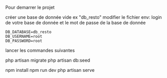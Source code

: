 Pour demarrer le projet

créer une base de donnée vide ex "db_resto"
modifier le fichier env: login de votre base de donnée et le mot de passe de la base de donnée

    DB_DATABASE=db_resto
    DB_USERNAME=root
    DB_PASSWORD=root

lancer les commandes suivantes

php artisan migrate
php artisan db:seed

npm install
npm run dev
php artisan serve
